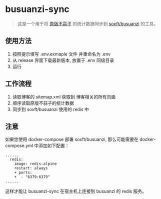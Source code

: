 # busuanzi-sync

> 这是一个用于将 [原版不蒜子](https://busuanzi.ibruce.info/) 的统计数据同步到 [soxft/busuanzi](https://github.com/soxft/busuanzi) 的工具。


## 使用方法

1. 按照提示填写 .env.exmaple 文件 并重命名为 .env
2. 从 release 界面下载最新版本, 放置于 .env 同级目录
3. 运行


## 工作流程

1. 读取博客的 sitemap.xml 获取到 博客相关的所有页面
2. 顺序读取原版不蒜子的统计数据
3. 同步到 soxft/busuanzi 使用的 redis 中


## 注意

如果您使用 docker-compose 部署 soxft/busuanzi, 那么可能需要在 docker-compose.yml 中添加如下配置：

```
......
  redis:
    image: redis:alpine
    restart: always
    + ports:
    +  - "6379:6379"
......
```
这样才能让 busuanzi-sync 在宿主机上连接到 busuanzi 的 redis 服务。